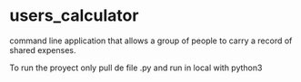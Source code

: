 # users_calculator
command line application that allows a group of people to carry a record of shared expenses.

To run the proyect only pull de file .py and run in local with python3
